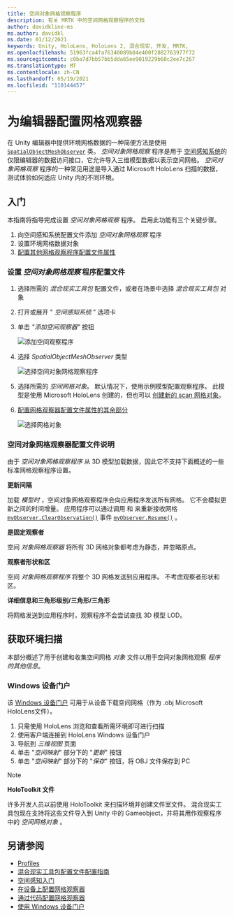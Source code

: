 ```yaml
---
title: 空间对象网格观察程序
description: 有关 MRTK 中的空间网格观察程序的文档
author: davidkline-ms
ms.author: davidkl
ms.date: 01/12/2021
keywords: Unity, HoloLens, HoloLens 2, 混合现实, 开发, MRTK,
ms.openlocfilehash: 51963fca4fa76340089b84e400f2882763977f72
ms.sourcegitcommit: c0ba7d7bb57bb5dda65ee9019229b68c2ee7c267
ms.translationtype: MT
ms.contentlocale: zh-CN
ms.lasthandoff: 05/19/2021
ms.locfileid: "110144457"
---
```

# <a name="configuring-mesh-observers-for-the-editor"></a>为编辑器配置网格观察器

在 Unity 编辑器中提供环境网格数据的一种简便方法是使用 [`SpatialObjectMeshObserver`](xref:Microsoft.MixedReality.Toolkit.SpatialObjectMeshObserver.SpatialObjectMeshObserver) 类。 *空间对象网格观察* 程序是用于 [空间感知系统](spatial-awareness-getting-started.md)的仅限编辑器的数据访问接口，它允许导入三维模型数据以表示空间网格。 *空间对象网格观察* 程序的一种常见用途是导入通过 Microsoft HoloLens 扫描的数据，测试体验如何适应 Unity 内的不同环境。

## <a name="getting-started"></a>入门

本指南将指导完成设置 *空间对象网格观察* 程序。 启用此功能有三个关键步骤。

1. 向空间感知系统配置文件添加 *空间对象网格观察* 程序
1. 设置环境网格数据对象
1. [配置其他网格观察程序配置文件属性](configuring-spatial-awareness-mesh-observer.md)

### <a name="set-up-a-spatial-object-mesh-observer-profile"></a>设置 *空间对象网格观察* 程序配置文件

1. 选择所需的 *混合现实工具包* 配置文件，或者在场景中选择 *混合现实工具包* 对象
1. 打开或展开 " *空间感知系统* " 选项卡
1. 单击 *"添加空间观察器"* 按钮

    ![添加空间观察程序](../images/spatial-awareness/AddObserver.png)

1. 选择 *SpatialObjectMeshObserver* 类型

    ![选择空间对象网格观察程序](../images/spatial-awareness/SelectObjectObserver.png)

1. 选择所需的 *空间网格对象*。 默认情况下，使用示例模型配置观察程序。 此模型是使用 Microsoft HoloLens 创建的，但也可以 [创建新的 scan 网格对象](#acquiring-environment-scans)。
1. [配置网格观察器配置文件属性的其余部分](configuring-spatial-awareness-mesh-observer.md)

    ![选择网格对象](../images/spatial-awareness/ObjectObserverProfile.png)

### <a name="spatial-object-mesh-observer-profile-notes"></a>空间对象网格观察器配置文件说明

由于 *空间对象网格观察程序* 从 3D 模型加载数据，因此它不支持下面概述的一些标准网格观察程序设置。

**更新间隔**

加载  *模型时* ，空间对象网格观察程序会向应用程序发送所有网格。 它不会模拟更新之间的时间增量。 应用程序可以通过调用 和 来重新接收网格 [`myObserver.ClearObservation()`](xref:Microsoft.MixedReality.Toolkit.SpatialAwareness.IMixedRealitySpatialAwarenessObserver.ClearObservations) 事件 [`myObserver.Resume()`](xref:Microsoft.MixedReality.Toolkit.SpatialAwareness.IMixedRealitySpatialAwarenessObserver.Resume) 。

**是固定观察者**

空间 *对象网格观察器* 将所有 3D 网格对象都考虑为静态，并忽略原点。

**观察者形状和区**

空间  *对象网格观察程序* 将整个 3D 网格发送到应用程序。 不考虑观察者形状和区。

**详细信息和三角形级别/三角形/三角形**

将网格发送到应用程序时，观察程序不会尝试查找 3D 模型 LOD。

## <a name="acquiring-environment-scans"></a>获取环境扫描

本部分概述了用于创建和收集空间网格 *对象* 文件以用于空间对象网格观察 *程序 的其他信息*。

### <a name="windows-device-portal"></a>Windows 设备门户

该 [Windows 设备门户](/windows/mixed-reality/using-the-windows-device-portal) 可用于从设备下载空间网格（作为 .obj Microsoft HoloLens文件）。

1. 只需使用 HoloLens 浏览和查看所需环境即可进行扫描
1. 使用客户端连接到 HoloLens Windows 设备门户
1. 导航到 *三维视图* 页面
1. 单击 "*空间映射*" 部分下的 "*更新*" 按钮
1. 单击 "*空间映射*" 部分下的 "*保存*" 按钮，将 OBJ 文件保存到 PC

> [!NOTE]
> **HoloToolkit 文件**
>
> 许多开发人员以前使用 HoloToolkit 来扫描环境并创建文件室文件。 混合现实工具包现在支持将这些文件导入到 Unity 中的 Gameobject，并将其用作观察程序中的 *空间网格对象* 。

## <a name="see-also"></a>另请参阅

- [Profiles](../profiles/profiles.md)
- [混合现实工具包配置文件配置指南](../../configuration/mixed-reality-configuration-guide.md)
- [空间感知入门](spatial-awareness-getting-started.md)
- [在设备上配置网格观察器](configuring-spatial-awareness-mesh-observer.md)
- [通过代码配置网格观察器](usage-guide.md)
- [使用 Windows 设备门户](/windows/mixed-reality/using-the-windows-device-portal)